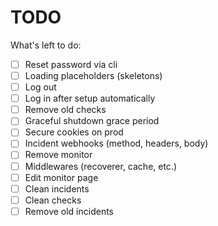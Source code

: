 # TODO

What's left to do:

- [ ] Reset password via cli
- [ ] Loading placeholders (skeletons)
- [ ] Log out
- [ ] Log in after setup automatically
- [ ] Remove old checks
- [ ] Graceful shutdown grace period
- [ ] Secure cookies on prod
- [ ] Incident webhooks (method, headers, body)
- [ ] Remove monitor
- [ ] Middlewares (recoverer, cache, etc.)
- [ ] Edit monitor page
- [ ] Clean incidents
- [ ] Clean checks
- [ ] Remove old incidents
